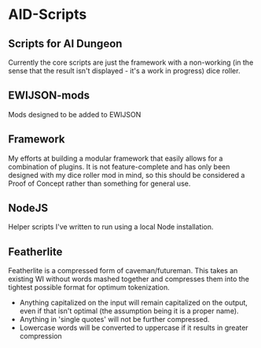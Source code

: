 # AID-Scripts

## Scripts for AI Dungeon
Currently the core scripts are just the framework with a non-working (in the sense that the result isn't displayed - it's a work in progress) dice roller.

## EWIJSON-mods
Mods designed to be added to EWIJSON

## Framework
My efforts at building a modular framework that easily allows for a combination of plugins. It is not feature-complete and has only been designed with my dice roller mod in mind, so this should be considered a Proof of Concept rather than something for general use.

## NodeJS
Helper scripts I've written to run using a local Node installation.

## Featherlite
Featherlite is a compressed form of caveman/futureman. This takes an existing WI without words mashed together and compresses them into the tightest possible format for optimum tokenization.
- Anything capitalized on the input will remain capitalized on the output, even if that isn't optimal (the assumption being it is a proper name).
- Anything in 'single quotes' will not be further compressed.
- Lowercase words will be converted to uppercase if it results in greater compression
